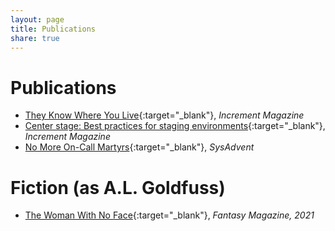 ```yaml
---
layout: page
title: Publications
share: true
---
```

# Publications

* [They Know Where You Live](https://increment.com/security/they-know-where-you-live/){:target="_blank"}, *Increment Magazine*
* [Center stage: Best practices for staging environments](https://increment.com/development/center-stage-best-practices-for-staging-environments/){:target="_blank"}, *Increment Magazine* 
* [No More On-Call Martyrs](http://sysadvent.blogspot.com/2016/12/day-6-no-more-on-call-martyrs.html){:target="_blank"}, *SysAdvent*

# Fiction (as A.L. Goldfuss)

* [The Woman With No Face](https://www.fantasy-magazine.com/fm/fiction/the-woman-with-no-face/){:target="_blank"}, *Fantasy Magazine, 2021*
